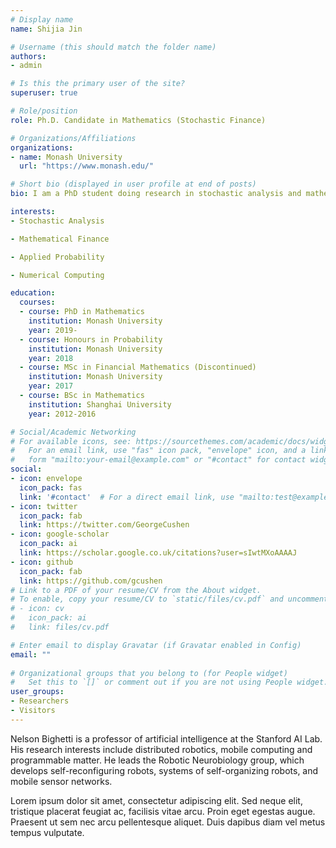 ```yaml
---
# Display name
name: Shijia Jin

# Username (this should match the folder name)
authors:
- admin

# Is this the primary user of the site?
superuser: true

# Role/position
role: Ph.D. Candidate in Mathematics (Stochastic Finance)

# Organizations/Affiliations
organizations:
- name: Monash University
  url: "https://www.monash.edu/"

# Short bio (displayed in user profile at end of posts)
bio: I am a PhD student doing research in stochastic analysis and mathematical finance. I work with Dr Ivan Guo and Dr Kihun Nam.

interests:
- Stochastic Analysis

- Mathematical Finance

- Applied Probability

- Numerical Computing

education:
  courses:
  - course: PhD in Mathematics
    institution: Monash University
    year: 2019-
  - course: Honours in Probability
    institution: Monash University
    year: 2018
  - course: MSc in Financial Mathematics (Discontinued)
    institution: Monash University
    year: 2017
  - course: BSc in Mathematics
    institution: Shanghai University
    year: 2012-2016

# Social/Academic Networking
# For available icons, see: https://sourcethemes.com/academic/docs/widgets/#icons
#   For an email link, use "fas" icon pack, "envelope" icon, and a link in the
#   form "mailto:your-email@example.com" or "#contact" for contact widget.
social:
- icon: envelope
  icon_pack: fas
  link: '#contact'  # For a direct email link, use "mailto:test@example.org".
- icon: twitter
  icon_pack: fab
  link: https://twitter.com/GeorgeCushen
- icon: google-scholar
  icon_pack: ai
  link: https://scholar.google.co.uk/citations?user=sIwtMXoAAAAJ
- icon: github
  icon_pack: fab
  link: https://github.com/gcushen
# Link to a PDF of your resume/CV from the About widget.
# To enable, copy your resume/CV to `static/files/cv.pdf` and uncomment the lines below.  
# - icon: cv
#   icon_pack: ai
#   link: files/cv.pdf

# Enter email to display Gravatar (if Gravatar enabled in Config)
email: ""
  
# Organizational groups that you belong to (for People widget)
#   Set this to `[]` or comment out if you are not using People widget.  
user_groups:
- Researchers
- Visitors
---
```


Nelson Bighetti is a professor of artificial intelligence at the Stanford AI Lab. His research interests include distributed robotics, mobile computing and programmable matter. He leads the Robotic Neurobiology group, which develops self-reconfiguring robots, systems of self-organizing robots, and mobile sensor networks.

Lorem ipsum dolor sit amet, consectetur adipiscing elit. Sed neque elit, tristique placerat feugiat ac, facilisis vitae arcu. Proin eget egestas augue. Praesent ut sem nec arcu pellentesque aliquet. Duis dapibus diam vel metus tempus vulputate. 
